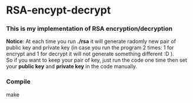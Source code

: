 # RSA-encypt-decrypt

### This is my implementation of RSA encryption/decryption
**Notice**: At each time you run **./rsa** it will generate radomly new pair of public key and private key (in case you run the program 2 times: 1 for encrypt and 1 for decrypt it will not generate something different :D ).  
So if you want to keep your pair of key, just run the code one time then set your **public key** and **private key** in the code manually.  

### Compile
make
